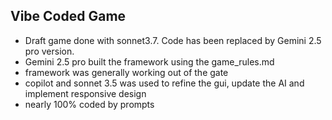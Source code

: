 ## Vibe Coded Game
- Draft game done with sonnet3.7.  Code has been replaced by Gemini 2.5 pro version.
- Gemini 2.5 pro built the framework using the game_rules.md
- framework was generally working out of the gate
- copilot and sonnet 3.5 was used to refine the gui, update the AI and implement responsive design
- nearly 100% coded by prompts
